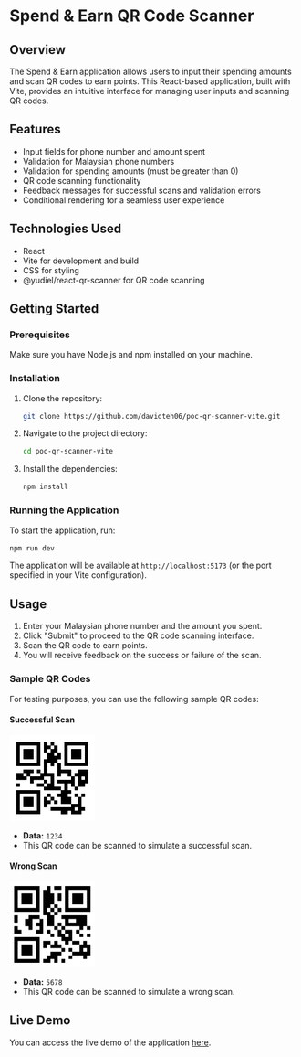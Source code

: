 # Spend & Earn QR Code Scanner

## Overview

The Spend & Earn application allows users to input their spending amounts and scan QR codes to earn points. This React-based application, built with Vite, provides an intuitive interface for managing user inputs and scanning QR codes.

## Features

- Input fields for phone number and amount spent
- Validation for Malaysian phone numbers
- Validation for spending amounts (must be greater than 0)
- QR code scanning functionality
- Feedback messages for successful scans and validation errors
- Conditional rendering for a seamless user experience

## Technologies Used

- React
- Vite for development and build
- CSS for styling
- @yudiel/react-qr-scanner for QR code scanning

## Getting Started

### Prerequisites

Make sure you have Node.js and npm installed on your machine.

### Installation

1. Clone the repository:
   ```bash
   git clone https://github.com/davidteh06/poc-qr-scanner-vite.git
   ```
2. Navigate to the project directory:
   ```bash
   cd poc-qr-scanner-vite
   ```
3. Install the dependencies:
   ```bash
   npm install
   ```

### Running the Application

To start the application, run:

```bash
npm run dev
```

The application will be available at `http://localhost:5173` (or the port specified in your Vite configuration).

## Usage

1. Enter your Malaysian phone number and the amount you spent.
2. Click "Submit" to proceed to the QR code scanning interface.
3. Scan the QR code to earn points.
4. You will receive feedback on the success or failure of the scan.

### Sample QR Codes

For testing purposes, you can use the following sample QR codes:

#### Successful Scan

<img src="./src/assets/qr_1234.png" alt="Sample QR Code (1234)" width="150" />

- **Data:** `1234`
- This QR code can be scanned to simulate a successful scan.

#### Wrong Scan

<img src="./src/assets/qr_5678.png" alt="Sample QR Code (5678)" width="150" />

- **Data:** `5678`
- This QR code can be scanned to simulate a wrong scan.

## Live Demo

You can access the live demo of the application [here](https://davidteh06.github.io/poc-qr-scanner-vite).
